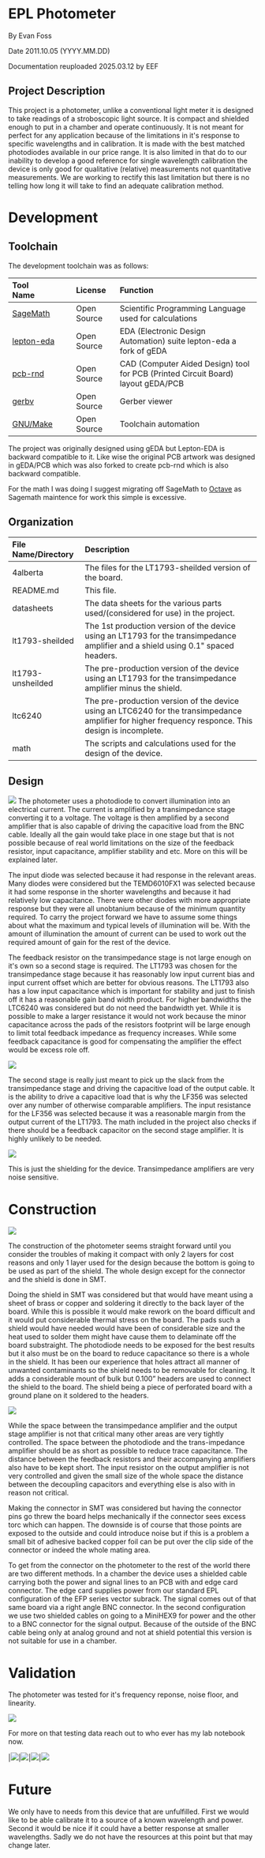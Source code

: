# EPL Photometer

By Evan Foss

Date 2011.10.05 (YYYY.MM.DD)

Documentation reuploaded 2025.03.12 by EEF

## Project Description

This project is a photometer, unlike a conventional light meter it is designed to take readings of a stroboscopic light source. It is compact and shielded enough to put in a chamber and operate continuously. It is not meant for perfect for any application because of the limitations in it's response to specific wavelengths and in calibration. It is made with the best matched photodiodes available in our price range. It is also limited in that do to our inability to develop a good reference for single wavelength calibration the device is only good for qualitative (relative) measurements not quantitative measurements. We are working to rectify this last limitation but there is no telling how long it will take to find an adequate calibration method.

# Development

## Toolchain

The development toolchain was as follows:

|Tool Name             | License        | Function
|:---------------      | :------------- | :-----------------
|<a href="https://www.sagemath.org/">SageMath</a>                                            | Open Source       | Scientific Programming Language used for calculations
|<a href="https://github.com/lepton-eda/lepton-eda">lepton-eda</a>                           | Open Source       | EDA (Electronic Design Automation) suite lepton-eda a fork of gEDA
|<a href="http://repo.hu/projects/pcb-rnd/">pcb-rnd</a>                                      | Open Source       | CAD (Computer Aided Design) tool for PCB (Printed Circuit Board) layout gEDA/PCB
|<a href="https://gerbv.github.io/">gerbv</a>                                                | Open Source       | Gerber viewer
|<a href="https://www.gnu.org/software/make/">GNU/Make</a>                                   | Open Source       | Toolchain automation

The project was originally designed using gEDA but Lepton-EDA is backward compatible to it. Like wise the original PCB artwork was designed in gEDA/PCB which was also forked to create pcb-rnd which is also backward compatible.

For the math I was doing I suggest migrating off SageMath to <a href="https://octave.org/">Octave</a> as Sagemath maintence for work this simple is excessive.

## Organization

|File Name/Directory            | Description
|:---------------               |:---------------
|4alberta	                    | The files for the LT1793-sheilded version of the board.
|README.md		                | This file.
|datasheets		                | The data sheets for the various parts used/(considered for use) in the project.
|lt1793-sheilded		        | The 1st production version of the device using an LT1793 for the transimpedance amplifier and a shield using 0.1" spaced headers.
|lt1793-unsheilded	            | The pre-production version of the device using an LT1793 for the transimpedance amplifier minus the shield.
|ltc6240			            | The pre-production version of the device using an LTC6240 for the transimpedance amplifier for higher frequency responce. This design is incomplete.
|math                           | The scripts and calculations used for the design of the device.

## Design

<a href="lt1793-sheilded/transimpedance.png"><img src="lt1793-sheilded/transimpedance.png"></a>
The photometer uses a photodiode to convert illumination into an electrical current. The current is amplified by a transimpedance stage converting it to a voltage. The voltage is then amplified by a second amplifier that is also capable of driving the capacitive load from the BNC cable. Ideally all the gain would take place in one stage but that is not possible because of real world limitations on the size of the feedback resistor, input capacitance, amplifier stability and etc. More on this will be explained later.

The input diode was selected because it had response in the relevant areas. Many diodes were considered but the TEMD6010FX1 was selected because it had some response in the shorter wavelengths and because it had relatively low capacitance. There were other diodes with more appropriate response but they were all unobtanium because of the minimum quantity required. To carry the project forward we have to assume some things about what the maximum and typical levels of illumination will be. With the amount of illumination the amount of current can be used to work out the required amount of gain for the rest of the device.

The feedback resistor on the transimpedance stage is not large enough on it's own so a second stage is required. The LT1793 was chosen for the transimpedance stage because it has reasonably low input current bias and input current offset which are better for obvious reasons. The LT1793 also has a low input capacitance which is important for stability and just to finish off it has a reasonable gain band width product. For higher bandwidths the LTC6240 was considered but do not need the bandwidth yet. While it is possible to make a larger resistance it would not work because the minor capacitance across the pads of the resistors footprint will be large enough to limit total feedback impedance as frequency increases. While some feedback capacitance is good for compensating the amplifier the effect would be excess role off.

<a href="lt1793-sheilded/cabledrive.png"><img src="lt1793-sheilded/cabledrive.png"></a>

The second stage is really just meant to pick up the slack from the transimpedance stage and driving the capacitive load of the output cable. It is the ability to drive a capacitive load that is why the LF356 was selected over any number of otherwise comparable amplifiers. The input resistance for the LF356 was selected because it was a reasonable margin from the output current of the LT1793. The math included in the project also checks if there should be a feedback capacitor on the second stage amplifier. It is highly unlikely to be needed.

<a href="lt1793-sheilded/hidden-magic.png"><img src="lt1793-sheilded/hidden-magic.png"></a>

This is just the shielding for the device. Transimpedance amplifiers are very noise sensitive.

# Construction

<a href="lt1793-sheilded/opticamp-photo.pcb.png"><img src="lt1793-sheilded/opticamp-photo.pcb.png"></a>

The construction of the photometer seems straight forward until you consider the troubles of making it compact with only 2 layers for cost reasons and only 1 layer used for the design because the bottom is going to be used as part of the shield. The whole design except for the connector and the shield is done in SMT. 

Doing the shield in SMT was considered but that would have meant using a sheet of brass or copper and soldering it directly to the back layer of the board. While this is possible it would make rework on the board difficult and it would put considerable thermal stress on the board. The pads such a shield would have needed would have been of considerable size and the heat used to solder them might have cause them to delaminate off the board substraight. The  photodiode needs to be exposed for the best results but it also must be on the board to reduce capacitance so there is a whole in the shield. It has been our experience that holes attract all manner of unwanted contaminants so the shield needs to be removable for cleaning. It adds a considerable mount of bulk but 0.100” headers are used to connect the shield to the board. The shield being a piece of perforated board with a ground plane on it soldered to the headers.

<a href="lt1793-sheilded/photos/assembly.jpg"><img src="lt1793-sheilded/photos/assembly.jpg"></a>

While the space between the transimpedance amplifier and the output stage amplifier is not that critical many other areas are very tightly controlled. The space between the photodiode and the trans-impedance amplifier should be as short as possible to reduce trace capacitance. The distance between the feedback resistors and their accompanying amplifiers also have to be kept short. The input resistor on the output amplifier is not very controlled and given the small size of the whole space the distance between the decoupling capacitors and everything else is also with in reason not critical. 

Making the connector in SMT was considered but having the connector pins go threw the board helps mechanically if the connector sees excess torc which can happen. The downside is of course that those points are exposed to the outside and could introduce noise but if this is a problem a small bit of adhesive backed copper foil can be put over the clip side of the connector or indeed the whole mating area.

To get from the connector on the photometer to the rest of the world there are two different methods. In a chamber the device uses a shielded cable carrying both the power and signal lines to an PCB with and edge card connector. The edge card supplies power from our standard EPL configuration of the EFP series vector subrack. The signal comes out of that same board via a right angle BNC connector. In the second configuration we use two shielded cables on going to a MiniHEX9 for power and the other to a BNC connector for the signal output. Because of the outside of the BNC cable being only at analog ground and not at shield potential this version is not suitable for use in a chamber.

# Validation

The photometer was tested for it's frequency reponse, noise floor, and linearity.

<a href="lt1793-sheilded/photos/photometer-testing-with-the-electrostatic-shield-on_7128217557_o.jpg"><img src="lt1793-sheilded/photos/photometer-testing-with-the-electrostatic-shield-on_7128217557_o.jpg"></a>

For more on that testing data reach out to who ever has my lab notebook now.

|<a href="lt1793-sheilded/photos/photometer-testing-generator-settings_6982148594_o.jpg"><img src="lt1793-sheilded/photos/photometer-testing-generator-settings_6982148594_o.jpg"></a>|<a href="lt1793-sheilded/photos/photometer-testing--fall-time-testing_6982137116_o.jpg"><img src="lt1793-sheilded/photos/photometer-testing--fall-time-testing_6982137116_o.jpg"></a>|<a href="lt1793-sheilded/photos/photometer-testing-rise-time_7128222353_o.jpg"><img src="lt1793-sheilded/photos/photometer-testing-rise-time_7128222353_o.jpg"></a>|<a href="lt1793-sheilded/photos/dsci3647_6982131158_o.jpg"><img src="lt1793-sheilded/photos/dsci3647_6982131158_o.jpg"></a>

# Future

We only have to needs from this device that are unfulfilled. First we would like to be able calibrate it to a source of a known wavelength and power. Second it would be nice if it could have a better response at smaller wavelengths. Sadly we do not have the resources at this point but that may change later.



